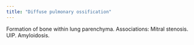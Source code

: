 ```yaml
---
title: "Diffuse pulmonary ossification"
---
```

Formation of bone within lung parenchyma. Associations: Mitral stenosis. UIP. Amyloidosis.

